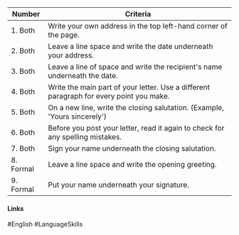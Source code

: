 | Number    | Criteria                                                                                |
| --------- | --------------------------------------------------------------------------------------- |
| 1. Both   | Write your own address in the top left-hand corner of the page.                         |
| 2. Both   | Leave a line space and write the date underneath your address.                          |
| 3. Both   | Leave a line of space and write the recipient's name underneath the date.               |
| 4. Both   | Write the main part of your letter. Use a different paragraph for every point you make. |
| 5. Both   | On a new line, write the closing salutation. (Example, 'Yours sincerely')               |
| 6. Both   | Before you post your letter, read it again to check for any spelling mistakes.          |
| 7. Both   | Sign your name underneath the closing salutation.                                       |
| 8. Formal | Leave a line space and write the opening greeting.                                      |
| 9. Formal | Put your name underneath your signature.                                                                                        |



#### Links
#English #LanguageSkills 
